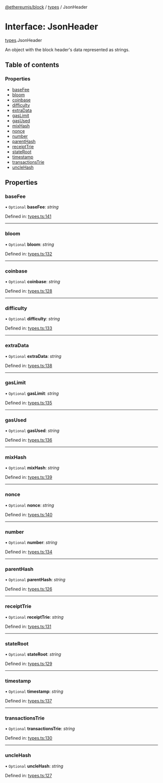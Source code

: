 [@ethereumjs/block](../README.md) / [types](../modules/types.md) / JsonHeader

# Interface: JsonHeader

[types](../modules/types.md).JsonHeader

An object with the block header's data represented as strings.

## Table of contents

### Properties

- [baseFee](types.jsonheader.md#basefee)
- [bloom](types.jsonheader.md#bloom)
- [coinbase](types.jsonheader.md#coinbase)
- [difficulty](types.jsonheader.md#difficulty)
- [extraData](types.jsonheader.md#extradata)
- [gasLimit](types.jsonheader.md#gaslimit)
- [gasUsed](types.jsonheader.md#gasused)
- [mixHash](types.jsonheader.md#mixhash)
- [nonce](types.jsonheader.md#nonce)
- [number](types.jsonheader.md#number)
- [parentHash](types.jsonheader.md#parenthash)
- [receiptTrie](types.jsonheader.md#receipttrie)
- [stateRoot](types.jsonheader.md#stateroot)
- [timestamp](types.jsonheader.md#timestamp)
- [transactionsTrie](types.jsonheader.md#transactionstrie)
- [uncleHash](types.jsonheader.md#unclehash)

## Properties

### baseFee

• `Optional` **baseFee**: *string*

Defined in: [types.ts:141](https://github.com/ethereumjs/ethereumjs-monorepo/blob/master/packages/block/src/types.ts#L141)

___

### bloom

• `Optional` **bloom**: *string*

Defined in: [types.ts:132](https://github.com/ethereumjs/ethereumjs-monorepo/blob/master/packages/block/src/types.ts#L132)

___

### coinbase

• `Optional` **coinbase**: *string*

Defined in: [types.ts:128](https://github.com/ethereumjs/ethereumjs-monorepo/blob/master/packages/block/src/types.ts#L128)

___

### difficulty

• `Optional` **difficulty**: *string*

Defined in: [types.ts:133](https://github.com/ethereumjs/ethereumjs-monorepo/blob/master/packages/block/src/types.ts#L133)

___

### extraData

• `Optional` **extraData**: *string*

Defined in: [types.ts:138](https://github.com/ethereumjs/ethereumjs-monorepo/blob/master/packages/block/src/types.ts#L138)

___

### gasLimit

• `Optional` **gasLimit**: *string*

Defined in: [types.ts:135](https://github.com/ethereumjs/ethereumjs-monorepo/blob/master/packages/block/src/types.ts#L135)

___

### gasUsed

• `Optional` **gasUsed**: *string*

Defined in: [types.ts:136](https://github.com/ethereumjs/ethereumjs-monorepo/blob/master/packages/block/src/types.ts#L136)

___

### mixHash

• `Optional` **mixHash**: *string*

Defined in: [types.ts:139](https://github.com/ethereumjs/ethereumjs-monorepo/blob/master/packages/block/src/types.ts#L139)

___

### nonce

• `Optional` **nonce**: *string*

Defined in: [types.ts:140](https://github.com/ethereumjs/ethereumjs-monorepo/blob/master/packages/block/src/types.ts#L140)

___

### number

• `Optional` **number**: *string*

Defined in: [types.ts:134](https://github.com/ethereumjs/ethereumjs-monorepo/blob/master/packages/block/src/types.ts#L134)

___

### parentHash

• `Optional` **parentHash**: *string*

Defined in: [types.ts:126](https://github.com/ethereumjs/ethereumjs-monorepo/blob/master/packages/block/src/types.ts#L126)

___

### receiptTrie

• `Optional` **receiptTrie**: *string*

Defined in: [types.ts:131](https://github.com/ethereumjs/ethereumjs-monorepo/blob/master/packages/block/src/types.ts#L131)

___

### stateRoot

• `Optional` **stateRoot**: *string*

Defined in: [types.ts:129](https://github.com/ethereumjs/ethereumjs-monorepo/blob/master/packages/block/src/types.ts#L129)

___

### timestamp

• `Optional` **timestamp**: *string*

Defined in: [types.ts:137](https://github.com/ethereumjs/ethereumjs-monorepo/blob/master/packages/block/src/types.ts#L137)

___

### transactionsTrie

• `Optional` **transactionsTrie**: *string*

Defined in: [types.ts:130](https://github.com/ethereumjs/ethereumjs-monorepo/blob/master/packages/block/src/types.ts#L130)

___

### uncleHash

• `Optional` **uncleHash**: *string*

Defined in: [types.ts:127](https://github.com/ethereumjs/ethereumjs-monorepo/blob/master/packages/block/src/types.ts#L127)
